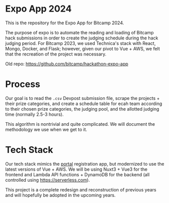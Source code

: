 # Expo App 2024
This is the repository for the Expo App for Bitcamp 2024. 

The purpose of expo is to automate the reading and loading of Bitcamp hack submissions in order to create the judging schedule during the hack judging period. For Bitcamp 2023, we used Technica's stack 
with React, Mongo, Docker, and Flask; however, given our pivot to Vue + AWS, we felt that the recreation of the project was necessary. 

Old repo: https://github.com/bitcamp/hackathon-expo-app

# Process
Our goal is to read the `.csv` Devpost submission file, scrape the projects + their prize categories, and create a schedule table for ecah team according to their chosen prize categories, the
judging pool, and the allotted judging time (normally 2.5-3 hours). 

This algorithm is nontrivial and quite complicated. We will document the methodology we use when we get to it.

# Tech Stack
Our tech stack mimics the [portal](https://github.com/bitcamp/portal) registration app, but modernized to use the latest versions of Vue + AWS. We will be using Nuxt3 + Vue3 for the frontend and 
Lambda API functions + DynamoDB for the backend (all controlled using https://serverless.com). 

This project is a complete redesign and reconstruction of previous years and will hopefully be adopted in the upcoming years. 

